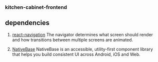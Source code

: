 ### kitchen-cabinet-frontend

## dependencies

1. [react-navigation](https://reactnavigation.org/) The navigator determines what screen should render and how transitions between multiple screens are animated.

2. [NativeBase](https://nativebase.io/)
   NativeBase is an accessible, utility-first component library that helps you build consistent UI across Android, iOS and Web.
